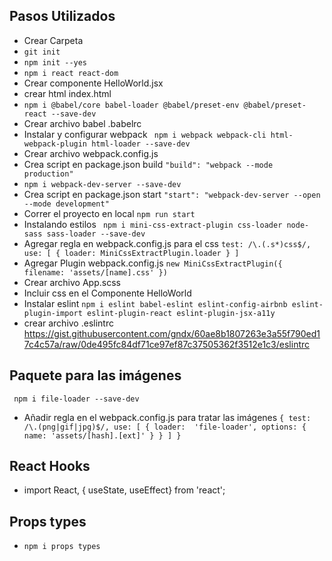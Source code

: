 ## Pasos Utilizados
* Crear Carpeta
* ``git init``
* ``npm init --yes``
* `` npm i react react-dom ``
* Crear componente HelloWorld.jsx
* crear html index.html
* `` npm i @babel/core babel-loader @babel/preset-env @babel/preset-react --save-dev ``
* Crear archivo babel .babelrc
* Instalar y configurar webpack
 `` npm i webpack webpack-cli html-webpack-plugin html-loader --save-dev``
* Crear archivo webpack.config.js
* Crea script en package.json build
 `` "build": "webpack --mode production" ``
* `` npm i webpack-dev-server --save-dev ``
* Crea script en package.json start
 `` "start": "webpack-dev-server --open --mode development" ``
* Correr el proyecto en local
`` npm run start ``
* Instalando estilos
`` npm i mini-css-extract-plugin css-loader node-sass sass-loader --save-dev``
* Agregar regla en webpack.config.js para el css
 ``
    test: /\.(.s*)css$/,
    use: [
                    {
                        loader: MiniCssExtractPlugin.loader
                    }
                ]
 ``
 * Agregar Plugin webpack.config.js
 ``
    new MiniCssExtractPlugin({
            filename: 'assets/[name].css'
        })
 ``
 * Crear archivo App.scss
 * Incluir css en el Componente HelloWorld
 * Instalar eslint
 `` npm i eslint babel-eslint eslint-config-airbnb eslint-plugin-import eslint-plugin-react eslint-plugin-jsx-a11y ``
 * crear archivo .eslintrc https://gist.githubusercontent.com/gndx/60ae8b1807263e3a55f790ed17c4c57a/raw/0de495fc84df71ce97ef87c37505362f3512e1c3/eslintrc
 
 ## Paquete para las imágenes
 ` npm i file-loader --save-dev`
  * Añadir regla en el webpack.config.js para tratar las imágenes
  ``
    {
                test: /\.(png|gif|jpg)$/,
                use: [
                    {
                        loader:  'file-loader',
                        options: {
                            name: 'assets/[hash].[ext]'
                        }
                    }
                ]
            }
  ``

  ## React Hooks
  * import React, { useState, useEffect} from 'react';
  
  ## Props types
  * `` npm i props types ``